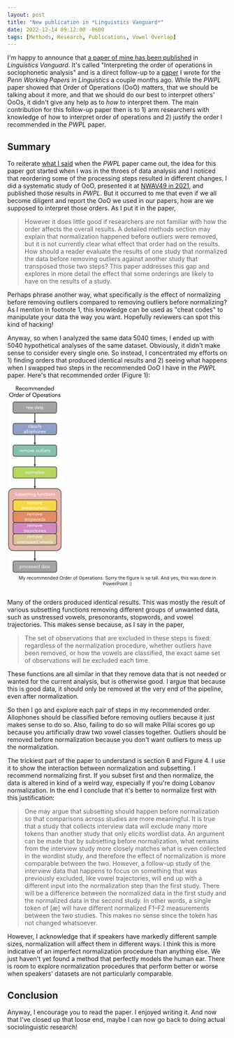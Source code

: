 ```yaml
---
layout: post
title: "New publication in *Linguistics Vanguard*"
date: 2022-12-14 09:12:00 -0600
tags: [Methods, Research, Publications, Vowel Overlap]
---
```


I'm happy to announce that [a paper of mine has been published](https://doi.org/10.1515/lingvan-2022-0065) in *Linguistics Vanguard*. It's called "Interpreting the order of operations in sociophonetic analysis" and is a direct follow-up to a [paper](https://repository.upenn.edu/pwpl/vol28/iss2/17/) I wrote for the *Penn Working Papers in Linguistics* a couple months ago. While the *PWPL* paper showed that Order of Operations (OoO) matters, that we should be talking about it more, and that we should do our best to interpret others' OoOs, it didn't give any help as to *how* to interpret them. The main contribution for this follow-up paper then is to 1) arm researchers with knowledge of how to interpret order of operations and 2) justify the order I recommended in the *PWPL* paper.


## Summary

To reiterate [what I said](/blog/new-publication-in-pwpl) when the *PWPL* paper came out, the idea for this paper got started when I was in the throes of data analysis and I noticed that reordering some of the processing steps resulted in different changes. I did a systematic study of OoO, presented it at [NWAV49 in 2021](/blog/nwav49), and published those results in *PWPL*. But it occurred to me that even if we all become diligent and report the OoO we used in our papers, how are we supposed to interpret those orders. As I put it in the paper, 

> However it does little good if researchers are not familiar with how the order affects the overall results. A detailed methods section may explain that normalization happened before outliers were removed, but it is not currently clear what effect that order had on the results. How should a reader evaluate the results of one study that normalized the data before removing outliers against another study that transposed those two steps? This paper addresses this gap and explores in more detail the effect that some orderings are likely to have on the results of a study.

Perhaps phrase another way, what specifically *is* the effect of normalizing before removing outliers compared to removing outliers before normalizing? As I mention in footnote 1, this knowledge can be used as "cheat codes" to manipulate your data the way you want. Hopefully reviewers can spot this kind of hacking!

Anyway, so when I analyzed the same data 5040 times, I ended up with 5040 hypothetical analyses of the same dataset. Obviously, it didn't make sense to consider every single one. So instead, I concentrated my efforts on 1) finding orders that produced identical results and 2) seeing what happens when I swapped two steps in the recommended OoO I have in the *PWPL* paper. Here's that recommended order (Figure 1):

<img width = "25%" src="/images/plots/recommended_OoO.png">
<center style = "font-size: 75%;">
My recommended Order of Operations. Sorry the figure is so tall. And yes, this was done in PowerPoint :)
<br/>
<br/>
</center>

Many of the orders produced identical results. This was mostly the result of various subsetting functions removing different groups of unwanted data, such as unstressed vowels, presonorants, stopwords, and vowel trajectories. This makes sense because, as I say in the paper, 

> The set of observations that are excluded in these steps is fixed: regardless of the normalization procedure, whether outliers have been removed, or how the vowels are classified, the exact same set of observations will be excluded each time.

These functions are all similar in that they remove data that is not needed or wanted for the current analysis, but is otherwise good. I argue that because this is good data, it should only be removed at the very end of the pipeline, even after normalization.

So then I go and explore each pair of steps in my recommended order. Allophones should be classified before removing outliers because it just makes sense to do so. Also, failing to do so will make Pillai scores go up because you artificially draw two vowel classes together. Outliers should be removed before normalization because you don't want outliers to mess up the normalization. 

The trickiest part of the paper to understand is section 6 and Figure 4. I use it to show the interaction between normalization and subsetting. I recommend normalizing first. If you subset first and then normalize, the data is altered in kind of a weird way, especially if you're doing Lobanov normalization. In the end I conclude that it's better to normalize first with this justification:

> One may argue that subsetting should happen before normalization so that comparisons across studies are more meaningful. It is true that a study that collects interview data will exclude many more tokens than another study that only elicits wordlist data. An argument can be made that by subsetting before normalization, what remains from the interview study more closely matches what is even collected in the wordlist study, and therefore the effect of normalization is more comparable between the two. However, a follow-up study of the interview data that happens to focus on something that was previously excluded, like vowel trajectories, will end up with a different input into the normalization step than the first study. There will be a difference between the normalized data in the first study and the normalized data in the second study. In other words, a single token of [æ] will have different normalized F1–F2 measurements between the two studies. This makes no sense since the token has not changed whatsoever.

However, I acknowledge that if speakers have markedly different sample sizes, normalization will affect them in different ways. I think this is more indicative of an imperfect normalization procedure than anything else. We just haven't yet found a method that perfectly models the human ear. There is room to explore normalization procedures that perform better or worse when speakers' datasets are not particularly comparable. 

## Conclusion

Anyway, I encourage you to read the paper. I enjoyed writing it. And now that I've closed up that loose end, maybe I can now go back to doing actual sociolinguistic research! 


